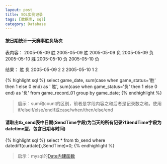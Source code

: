 ```yaml
---
layout: post
title: SQL实例记录
tags: [数据库, sql]
category: Database
---
```

#### 按日期统计一天赛事胜负场次

表内容：
2005-05-09 胜
2005-05-09 胜
2005-05-09 负
2005-05-09 负
2005-05-10 胜
2005-05-10 负
2005-05-10 负

结果：
           胜 负
2005-05-09 2 2
2005-05-10 1 2

{% highlight sql %}
select game_date, sum(case when game_status='胜' then 1 else 0 end) as ' 胜', sum(case when game_status='负' then 1 else 0 end) as '负' from game_record_01 group by game_date;
{% endhighlight %}

> 启示：sum和count的区别，前者是字段内容之和后者是记录数之和。使用if/elseif/else/endif或case/when/then/else/end

#### 请取出tb_send表中日期(SendTime字段)为当天的所有记录?(SendTime字段为datetime型，包含日期与时间)

{% highlight sql %}
select * from tb_send where datediff(curdate(),SendTime)=0;
{% endhighlight %}

> 启示：mysql的[Date内建函数](http://www.w3school.com.cn/sql/sql_dates.asp)